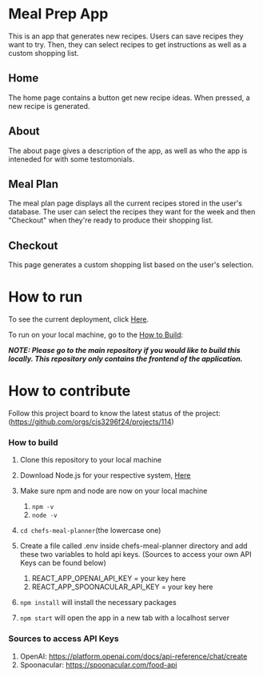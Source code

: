 # Meal Prep App
This is an app that generates new recipes.  Users can save recipes they want to try.  Then, they can select recipes to get instructions as well as a custom shopping list. 


## Home
The home page contains a button get new recipe ideas. When pressed, a new recipe is generated.
## About
The about page gives a description of the app, as well as who the app is inteneded for with some testomonials.
## Meal Plan
The meal plan page displays all the current recipes stored in the user's database.  The user can select the recipes they want for the week and then "Checkout" when they're ready to produce their shopping list.
## Checkout
This page generates a custom shopping list based on the user's selection.

# How to run
To see the current deployment, click [Here](https://my-secret-recipes.netlify.app/).

To run on your local machine, go to the [How to Build](#how-to-build): 

***NOTE: Please go to the main repository if you would like to build this locally. This repository only contains the frontend of the application.***

# How to contribute
Follow this project board to know the latest status of the project: (https://github.com/orgs/cis3296f24/projects/114) 

### How to build
1. Clone this repository to your local machine
2. Download Node.js for your respective system, [Here](https://nodejs.org/en/download/current) 
3. Make sure npm and node are now on your local machine
    1. `npm -v`
    2. `node -v`
4. `cd chefs-meal-planner`(the lowercase one)
5. Create a file called .env inside chefs-meal-planner directory and add these two variables to hold api keys. (Sources to access your own API Keys can be found below)
    1.   REACT_APP_OPENAI_API_KEY = your key here
    2.   REACT_APP_SPOONACULAR_API_KEY = your key here

6. `npm install` will install the necessary packages 
7. `npm start` will open the app in a new tab with a localhost server 

### Sources to access API Keys
1. OpenAI: https://platform.openai.com/docs/api-reference/chat/create
2. Spoonacular: https://spoonacular.com/food-api
